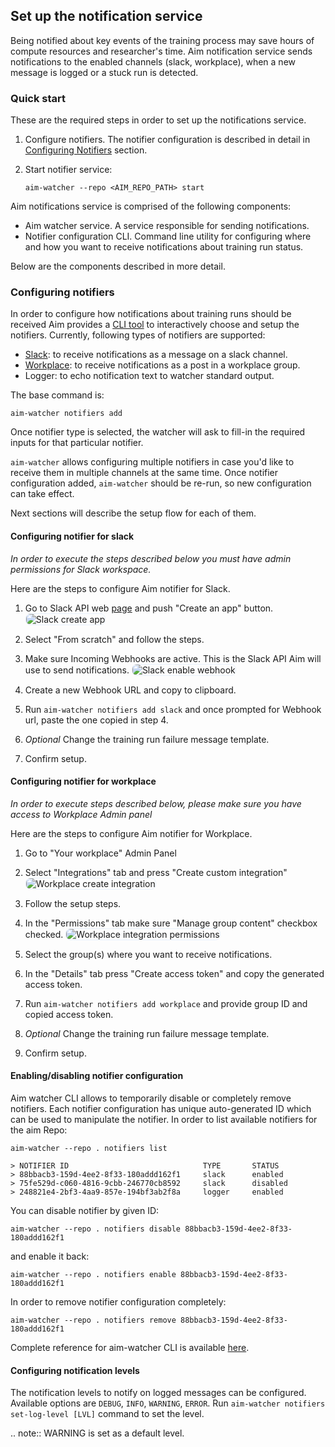 ## Set up the notification service

Being notified about key events of the training process may save hours of compute resources and researcher's time.
Aim notification service sends notifications to the enabled channels (slack, workplace), when a new message is logged
or a stuck run is detected.

### Quick start

These are the required steps in order to set up the notifications service.

1. Configure notifiers. The notifier configuration is described in detail in [Configuring Notifiers](#configuring-notifiers) section.

2. Start notifier service:
    ```shell
    aim-watcher --repo <AIM_REPO_PATH> start
    ```

Aim notifications service is comprised of the following components:

- Aim watcher service. A service responsible for sending notifications.
- Notifier configuration CLI. Command line utility for configuring where and how you want to
  receive notifications about training run status.

Below are the components described in more detail.

### Configuring notifiers

In order to configure how notifications about training runs should be received Aim provides
a [CLI tool](../refs/cli.html#aim-status-watcher-cli) to interactively choose and setup the notifiers.
Currently, following types of notifiers are supported:

- [Slack](#configuring-notifier-for-slack): to receive notifications as a message on a slack channel.
- [Workplace](#configuring-notifier-for-workplace): to receive notifications as a post in a workplace group.
- Logger: to echo notification text to watcher standard output.

The base command is:

```shell
aim-watcher notifiers add
```

Once notifier type is selected, the watcher will ask to fill-in the required inputs for that
particular notifier.

`aim-watcher` allows configuring multiple notifiers in case you'd like to receive them in
multiple channels at the same time. Once notifier configuration added, `aim-watcher` should be re-run, so
new configuration can take effect.

Next sections will describe the setup flow for each of them.

#### Configuring notifier for slack

*In order to execute the steps described below you must have admin permissions for Slack workspace.*

Here are the steps to configure Aim notifier for Slack.

1. Go to Slack API web [page](https://api.slack.com) and push "Create an app" button.
   <img alt="Slack create app" style="border-radius: 8px; border: 1px solid #E8F1FC" src="https://docs-blobs.s3.us-east-2.amazonaws.com/images/using/notifiers/slack_create_app.png">

2. Select "From scratch" and follow the steps.
3. Make sure Incoming Webhooks are active. This is the Slack API Aim will use to send
   notifications.
   <img alt="Slack enable webhook" style="border-radius: 8px; border: 1px solid #E8F1FC" src="https://docs-blobs.s3.us-east-2.amazonaws.com/images/using/notifiers/slack_activate_webhook.png">

4. Create a new Webhook URL and copy to clipboard.
5. Run `aim-watcher notifiers add slack` and once prompted for Webhook url, paste the one copied
   in step 4.
6. *Optional* Change the training run failure message template.
7. Confirm setup.

#### Configuring notifier for workplace

*In order to execute steps described below, please make sure you have access to Workplace Admin panel*

Here are the steps to configure Aim notifier for Workplace.
1. Go to "Your workplace" Admin Panel
2. Select "Integrations" tab and press "Create custom integration"
   <img alt="Workplace create integration" style="border-radius: 8px; border: 1px solid #E8F1FC" src="https://docs-blobs.s3.us-east-2.amazonaws.com/images/using/notifiers/workplace_create_integration.png">

3. Follow the setup steps.
4. In the "Permissions" tab make sure "Manage group content" checkbox checked.
   <img alt="Workplace integration permissions" style="border-radius: 8px; border: 1px solid #E8F1FC" src="https://docs-blobs.s3.us-east-2.amazonaws.com/images/using/notifiers/workplace_integration_permissions.png">

5. Select the group(s) where you want to receive notifications.
6. In the "Details" tab press "Create access token" and copy the generated access token.
7. Run `aim-watcher notifiers add workplace` and provide group ID and copied access token.
8. *Optional* Change the training run failure message template.
9. Confirm setup.

#### Enabling/disabling notifier configuration

Aim watcher CLI allows to temporarily disable or completely remove notifiers. Each notifier
configuration has unique auto-generated ID which can be used to manipulate the notifier.
In order to list available notifiers for the aim Repo:

```shell
aim-watcher --repo . notifiers list

> NOTIFIER ID                              TYPE       STATUS    
> 88bbacb3-159d-4ee2-8f33-180addd162f1     slack      enabled   
> 75fe529d-c060-4816-9cbb-246770cb8592     slack      disabled  
> 248821e4-2bf3-4aa9-857e-194bf3ab2f8a     logger     enabled   

```

You can disable notifier by given ID:
```shell
aim-watcher --repo . notifiers disable 88bbacb3-159d-4ee2-8f33-180addd162f1
```

and enable it back:
```shell
aim-watcher --repo . notifiers enable 88bbacb3-159d-4ee2-8f33-180addd162f1
```

In order to remove notifier configuration completely:
```shell
aim-watcher --repo . notifiers remove 88bbacb3-159d-4ee2-8f33-180addd162f1
```

Complete reference for aim-watcher CLI is available [here](../refs/cli.html#aim-status-watcher-cli).

#### Configuring notification levels

The notification levels to notify on logged messages can be configured. 
Available options are `DEBUG`, `INFO`, `WARNING`, `ERROR`.
Run `aim-watcher notifiers set-log-level [LVL]` command to set the level. 

.. note::
   WARNING is set as a default level.
